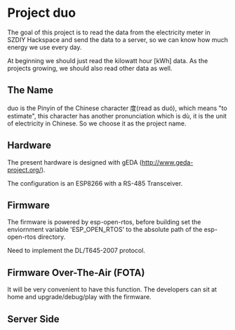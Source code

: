 # Project duo

The goal of this project is to read the data from the electricity meter in SZDIY Hackspace and send the data to a server, so we can know how much energy we use every day.

At beginning we should just read the kilowatt hour [kWh] data. As the projects growing, we should also read other data as well.

## The Name

duo is the Pinyin of the Chinese character 度(read as duó), which means "to estimate", this character has another pronunciation which is dù, it is the unit of electricity in Chinese. So we choose it as the project name.

## Hardware

The present hardware is designed with gEDA (http://www.geda-project.org/).

The configuration is an ESP8266 with a RS-485 Transceiver.

## Firmware

The firmware is powered by esp-open-rtos, before building set the enviornment variable 'ESP_OPEN_RTOS' to the absolute path of the esp-open-rtos directory.

Need to implement the DL/T645-2007 protocol.

## Firmware Over-The-Air (FOTA)

It will be very convenient to have this function. The developers can sit at home and upgrade/debug/play with the firmware.

## Server Side
